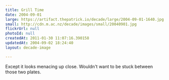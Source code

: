 ```yaml
---
title: Grill Time
date: 2004-09-01
large: https://artifact.thepatrick.io/decade/large/2004-09-01-1640.jpg
small: http://cdn.m.ac.nz/decade/images/small/20040901.jpg
flickrUrl: null
photoId: null
createdAt: 2011-01-30 11:07:16.390158
updatedAt: 2004-09-02 18:24:40
layout: decade-image

---
```

Except it looks menacing up close. Wouldn't want to be stuck between those two plates.
